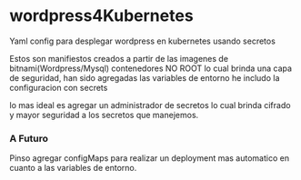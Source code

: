 # wordpress4Kubernetes
Yaml config para desplegar wordpress en kubernetes usando secretos

Estos son manifiestos creados a partir de las imagenes de bitnami(Wordpress/Mysql) contenedores NO ROOT lo cual brinda una capa de seguridad, han sido agregadas las variables de entorno he includo la configuracion con secrets

lo mas ideal es agregar un administrador de secretos lo cual brinda cifrado y mayor seguridad a los secretos que manejemos.

### A Futuro
Pinso agregar configMaps para realizar un deployment mas automatico en cuanto a las variables de entorno.

